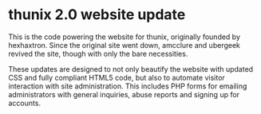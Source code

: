 # thunix 2.0 website update

This is the code powering the website for thunix, originally founded by hexhaxtron. Since the original site went down, amcclure and ubergeek revived the site, though with only the bare necessities.

These updates are designed to not only beautify the website with updated CSS and fully compliant HTML5 code, but also to automate visitor interaction with site administration. This includes PHP forms for emailing administrators with general inquiries, abuse reports and signing up for accounts.